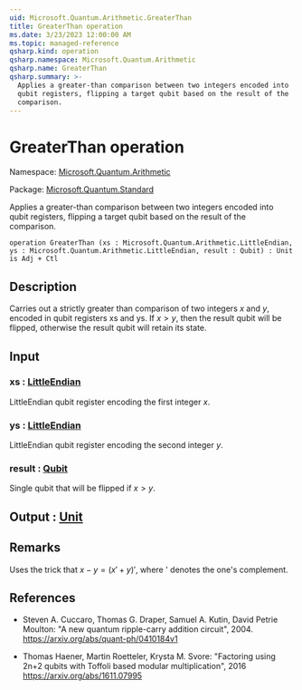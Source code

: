 ```yaml
---
uid: Microsoft.Quantum.Arithmetic.GreaterThan
title: GreaterThan operation
ms.date: 3/23/2023 12:00:00 AM
ms.topic: managed-reference
qsharp.kind: operation
qsharp.namespace: Microsoft.Quantum.Arithmetic
qsharp.name: GreaterThan
qsharp.summary: >-
  Applies a greater-than comparison between two integers encoded into
  qubit registers, flipping a target qubit based on the result of the
  comparison.
---
```


# GreaterThan operation

Namespace: [Microsoft.Quantum.Arithmetic](xref:Microsoft.Quantum.Arithmetic)

Package: [Microsoft.Quantum.Standard](https://nuget.org/packages/Microsoft.Quantum.Standard)


Applies a greater-than comparison between two integers encoded intoqubit registers, flipping a target qubit based on the result of thecomparison.

```qsharp
operation GreaterThan (xs : Microsoft.Quantum.Arithmetic.LittleEndian, ys : Microsoft.Quantum.Arithmetic.LittleEndian, result : Qubit) : Unit is Adj + Ctl
```


## Description

Carries out a strictly greater than comparison of two integers $x$ and $y$, encodedin qubit registers xs and ys. If $x > y$, then the result qubit will be flipped,otherwise the result qubit will retain its state.

## Input

### xs : [LittleEndian](xref:Microsoft.Quantum.Arithmetic.LittleEndian)

LittleEndian qubit register encoding the first integer $x$.


### ys : [LittleEndian](xref:Microsoft.Quantum.Arithmetic.LittleEndian)

LittleEndian qubit register encoding the second integer $y$.


### result : [Qubit](xref:microsoft.quantum.qsharp.valueliterals#qubit-literals)

Single qubit that will be flipped if $x > y$.



## Output : [Unit](xref:microsoft.quantum.qsharp.valueliterals#unit-literal)



## Remarks

Uses the trick that $x - y = (x'+y)'$, where ' denotes the one's complement.

## References

- Steven A. Cuccaro, Thomas G. Draper, Samuel A. Kutin, David  Petrie Moulton: "A new quantum ripple-carry addition circuit", 2004.  https://arxiv.org/abs/quant-ph/0410184v1- Thomas Haener, Martin Roetteler, Krysta M. Svore: "Factoring using 2n+2 qubits  with Toffoli based modular multiplication", 2016  https://arxiv.org/abs/1611.07995